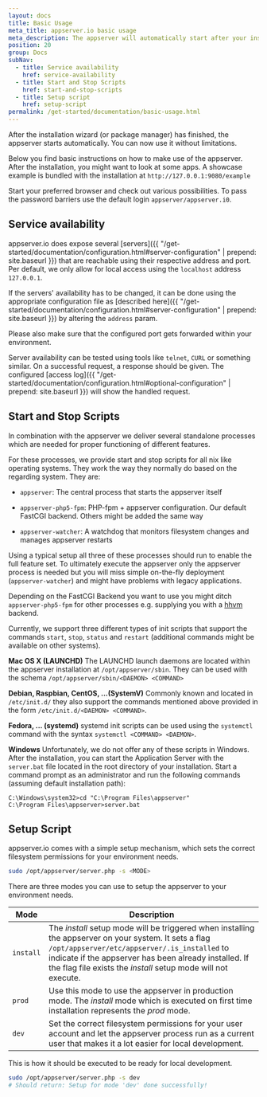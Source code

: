 ```yaml
---
layout: docs
title: Basic Usage
meta_title: appserver.io basic usage
meta_description: The appserver will automatically start after your installation wizard finishes the setup. You can use it without limitations from now on.
position: 20
group: Docs
subNav:
  - title: Service availability
    href: service-availability
  - title: Start and Stop Scripts
    href: start-and-stop-scripts
  - title: Setup script
    href: setup-script
permalink: /get-started/documentation/basic-usage.html
---
```


After the installation wizard (or package manager) has finished, the appserver starts automatically. You can now use it without limitations.

Below you find basic instructions on how to make use of the appserver. After the installation, you might want to look at some apps. A showcase example is bundled with the installation at `http://127.0.0.1:9080/example`

Start your preferred browser and check out various possibilities. To pass the password barriers use
the default login `appserver/appserver.i0`.

## Service availability

appserver.io does expose several [servers]({{ "/get-started/documentation/configuration.html#server-configuration" | prepend: site.baseurl }}) that are reachable using their respective address and port.
Per default, we only allow for local access using the `localhost` address `127.0.0.1`.

If the servers' availability has to be changed, it can be done using the appropriate configuration file as [described here]({{ "/get-started/documentation/configuration.html#server-configuration" | prepend: site.baseurl }}) by altering the `address` param.

Please also make sure that the configured port gets forwarded within your environment.

Server availability can be tested using tools like `telnet`, `CURL` or something similar.
On a successful request, a response should be given. The configured [access log]({{ "/get-started/documentation/configuration.html#optional-configuration" | prepend: site.baseurl }}) will show the handled request.

## Start and Stop Scripts

In combination with the appserver we deliver several standalone processes which are needed for proper 
functioning of different features.

For these processes, we provide start and stop scripts for all nix like operating systems.
They work the way they normally do based on the regarding system. They are:

* `appserver`: The central process that starts the appserver itself

* `appserver-php5-fpm`: PHP-fpm + appserver configuration. Our default FastCGI backend. Others might
  be added the same way

* `appserver-watcher`: A watchdog that monitors filesystem changes and manages appserver restarts

Using a typical setup all three of these processes should run to enable the full feature set. To 
ultimately execute the appserver only the appserver process is needed but you will miss simple on-the-fly 
deployment (`appserver-watcher`) and might have problems with legacy applications.

Depending on the FastCGI Backend you want to use you might ditch `appserver-php5-fpm` for other 
processes e.g. supplying you with a [hhvm](http://hhvm.com/) backend.

Currently, we support three different types of init scripts that support the commands `start`, `stop`,
`status` and `restart` (additional commands might be available on other systems).

**Mac OS X (LAUNCHD)**
The LAUNCHD launch daemons are located within the appserver installation at `/opt/appserver/sbin`.
They can be used with the schema `/opt/appserver/sbin/<DAEMON> <COMMAND>`

**Debian, Raspbian, CentOS, ...(SystemV)**
Commonly known and located in `/etc/init.d/` they also support the commands mentioned above provided 
in the form `/etc/init.d/<DAEMON> <COMMAND>`.

**Fedora, ... (systemd)**
systemd init scripts can be used using the `systemctl` command with the syntax `systemctl <COMMAND> <DAEMON>`.

**Windows**
Unfortunately, we do not offer any of these scripts in Windows. After the installation, you can start the 
Application Server with the ``server.bat`` file located in the root directory of your installation.
Start a command prompt as an administrator and run the following commands
(assuming default installation path):

```
C:\Windows\system32>cd "C:\Program Files\appserver"
C:\Program Files\appserver>server.bat
```

## Setup Script

appserver.io comes with a simple setup mechanism, which sets the correct filesystem permissions for your environment needs.

```bash
sudo /opt/appserver/server.php -s <MODE>
```

There are three modes you can use to setup the appserver to your environment needs.

| Mode      | Description |
| ----------| ----------- |
| `install` | The *install* setup mode will be triggered when installing the appserver on your system. It sets a flag `/opt/appserver/etc/appserver/.is_installed` to indicate if the appserver has been already installed. If the flag file exists the *install* setup mode will not execute. |
| `prod`    | Use this mode to use the appserver in production mode. The *install* mode which is executed on first time installation represents the *prod* mode. |
| `dev`     | Set the correct filesystem permissions for your user account and let the appserver process run as a current user that makes it a lot easier for local development. |

This is how it should be executed to be ready for local development.

```bash
sudo /opt/appserver/server.php -s dev
# Should return: Setup for mode 'dev' done successfully!
```
